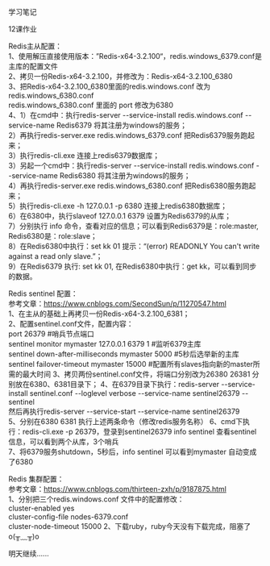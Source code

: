 学习笔记

12课作业

Redis主从配置：  
1、使用解压直接使用版本：”Redis-x64-3.2.100“，redis.windows_6379.conf是主库的配置文件  
2、拷贝一份Redis-x64-3.2.100，并修改为：Redis-x64-3.2.100_6380  
3、把Redis-x64-3.2.100_6380里面的redis.windows.conf 改为redis.windows_6380.conf  
   redis.windows_6380.conf 里面的 port 修改为6380  
4、1）在cmd中：执行redis-server --service-install redis.windows.conf  --service-name Redis6379  将其注册为windows的服务；  
   2）再执行redis-server.exe redis.windows_6379.conf 把Redis6379服务跑起来；  
   3）执行redis-cli.exe 连接上redis6379数据库；  
   3）另起一个cmd中：执行redis-server --service-install redis.windows.conf  --service-name Redis6380  将其注册为windows的服务；  
   4）再执行redis-server.exe redis.windows_6380.conf 把Redis6380服务跑起来；  
   5）执行redis-cli.exe -h 127.0.0.1 -p 6380 连接上redis6380数据库；  
   6）在6380中，执行slaveof 127.0.0.1 6379 设置为Redis6379的从库；  
   7）分别执行 info 命令，查看对应的信息；可以看到Redis6379是：role:master, Redis6380是：role:slave；  
   8）在Redis6380中执行：set kk 01 提示：“(error) READONLY You can't write against a read only slave.”；  
   9）在Redis6379 执行: set kk 01, 在Redis6380中执行：get kk，可以看到同步的数据。  
   
   
Redis sentinel 配置：  
参考文章：https://www.cnblogs.com/SecondSun/p/11270547.html   
1、在主从的基础上再拷贝一份Redis-x64-3.2.100_6381；  
2、配置sentinel.conf文件，配置内容：  
   port 26379                                      #哨兵节点端口  
   sentinel monitor mymaster 127.0.0.1 6379 1      #监听6379主库  
   sentinel down-after-milliseconds mymaster 5000  #5秒后选举新的主库  
   sentinel failover-timeout mymaster 15000        #配置所有slaves指向新的master所需的最大时间
3、拷贝两份sentinel.conf文件，将端口分别改为26380 26381 分别放在6380、6381目录下； 
4、在6379目录下执行：redis-server --service-install sentinel.conf --loglevel verbose  --service-name sentinel26379 --sentinel  
   然后再执行redis-server --service-start --service-name sentinel26379  
5、分别在6380 6381 执行上述两条命令（修改redis服务名称）
6、cmd下执行：redis-cli.exe -p 26379，登录到sentinel26379
   info sentinel 查看sentinel信息，可以看到两个从库，3个哨兵  
7、将6379服务shutdown，5秒后，info sentinel 可以看到mymaster 自动变成了6380  


Redis 集群配置：  
参考文章：https://www.cnblogs.com/thirteen-zxh/p/9187875.html  
1、分别把三个redis.windows.conf 文件中的配置修改：  
   cluster-enabled yes  
   cluster-config-file nodes-6379.conf  
   cluster-node-timeout 15000
2、下载ruby，ruby今天没有下载完成，阻塞了 o(╥﹏╥)o  


明天继续......
   

